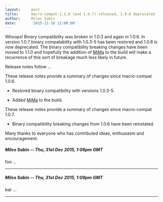 ```yaml
---
layout:     post
title:      macro-compat-1.1.0 (and 1.0.7) released, 1.0.6 deprecated
author:     Miles Sabin
date:       '2015-11-10 12:00:00'
---
```


Whoops! Binary compatibility was broken in 1.0.3 and again in 1.0.6. <span class="break"></span> In version 1.0.7
binary compatability with 1.0.3-5 has been restored and 1.0.6 is now deprecated. The binary compatibility breaking
changes have been moved to 1.1.0 and hopefully the addition of [MiMa][mima] to the build will make a recurrence of
this sort of breakage much less likely in future.

Release notes follow ...

[macro-compat]: https://github.com/milessabin/macro-compat
[mima]: https://github.com/typesafehub/migration-manager

These release notes provide a summary of changes since macro-compat 1.0.6.

+ Restored binary compatibility with versions 1.0.3-5.

+ Added [MiMa][mima] to the build.

These release notes provide a summary of changes since macro-compat 1.0.7.

+ Binary compatibility breaking changes from 1.0.6 have been reinstated.

Many thanks to everyone who has contributed ideas, enthusiasm and encouragement.


<!--- START COMMENT b796a99abfc496e6268fdc79df159e873af8960d -->

##### Miles Sabin -- Thu, 31st Dec 2015, 1:06pm GMT
foo ...

---


<!--- END COMMENT b796a99abfc496e6268fdc79df159e873af8960d -->


<!--- START COMMENT 76a27ae855ec44403e6f20fd8ab47eedd28c434c -->

##### Miles Sabin -- Thu, 31st Dec 2015, 1:09pm GMT
bar ...

---


<!--- END COMMENT 76a27ae855ec44403e6f20fd8ab47eedd28c434c -->



